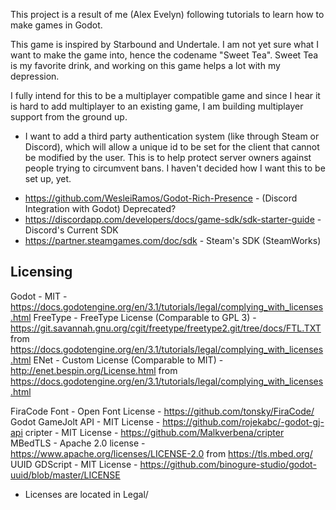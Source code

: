 This project is a result of me (Alex Evelyn) following tutorials to learn how to make games in Godot.

This game is inspired by Starbound and Undertale. I am not yet sure what I want to make the game into, hence the codename "Sweet Tea". Sweet Tea is my favorite drink, and working on this game helps a lot with my depression.

I fully intend for this to be a multiplayer compatible game and since I hear it is hard to add multiplayer to an existing game, I am building multiplayer support from the ground up.

* I want to add a third party authentication system (like through Steam or Discord), which will allow a unique id to be set for the client that cannot be modified by the user. This is to help protect server owners against people trying to circumvent bans. I haven't decided how I want this to be set up, yet.

- https://github.com/WesleiRamos/Godot-Rich-Presence - (Discord Integration with Godot) Deprecated?
- https://discordapp.com/developers/docs/game-sdk/sdk-starter-guide - Discord's Current SDK
- https://partner.steamgames.com/doc/sdk - Steam's SDK (SteamWorks)

Licensing
---------
Godot - MIT - https://docs.godotengine.org/en/3.1/tutorials/legal/complying_with_licenses.html
FreeType - FreeType License (Comparable to GPL 3) - https://git.savannah.gnu.org/cgit/freetype/freetype2.git/tree/docs/FTL.TXT from https://docs.godotengine.org/en/3.1/tutorials/legal/complying_with_licenses.html
ENet - Custom License (Comparable to MIT) - http://enet.bespin.org/License.html from https://docs.godotengine.org/en/3.1/tutorials/legal/complying_with_licenses.html

FiraCode Font - Open Font License - https://github.com/tonsky/FiraCode/
Godot GameJolt API - MIT License - https://github.com/rojekabc/-godot-gj-api
cripter - MIT License - https://github.com/Malkverbena/cripter
MBedTLS - Apache 2.0 license - https://www.apache.org/licenses/LICENSE-2.0 from https://tls.mbed.org/
UUID GDScript - MIT License - https://github.com/binogure-studio/godot-uuid/blob/master/LICENSE

* Licenses are located in Legal/